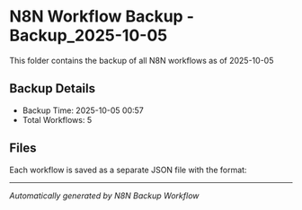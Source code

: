 # N8N Workflow Backup - Backup_2025-10-05
This folder contains the backup of all N8N workflows as of 2025-10-05

## Backup Details
- Backup Time: 2025-10-05 00:57
- Total Workflows: 5

## Files
Each workflow is saved as a separate JSON file with the format:

---

*Automatically generated by N8N Backup Workflow*

